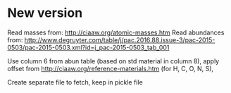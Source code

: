 # New version

Read masses from: http://ciaaw.org/atomic-masses.htm
Read abundances from: http://www.degruyter.com/table/j/pac.2016.88.issue-3/pac-2015-0503/pac-2015-0503.xml?id=j_pac-2015-0503_tab_001

Use column 6 from abun table (based on std material in column 8), apply offset from http://ciaaw.org/reference-materials.htm (for H, C, O, N, S), 

Create separate file to fetch, keep in pickle file